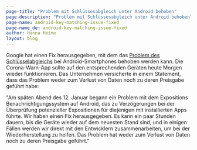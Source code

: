 ```yaml
---
page-title: "Problem mit Schlüssesabgleich unter Android behoben"
page-description: "Problem mit Schlüssesabgleich unter Android behoben"
page-name: android-key-matching-issue-fixed
page-name_de: android-key-matching-issue-fixed
author: Hanna Heine
layout: blog
---
```

 
Google hat einen Fix herausgegeben, mit dem das [Problem des Schlüsselabgleichs](https://www.coronawarn.app/de/blog/2021-01-13-corona-warn-app-key-matching-issue-on-android-smartphones/) bei Android-Smartphones behoben werden kann. Die Corona-Warn-App sollte auf den entsprechenden Geräten heute Morgen wieder funktionieren. Das Unternehmen versicherte in einem Statement, dass das Problem weder zum Verlust von Daten noch zu deren Preisgabe geführt habe: 
 
<!-- overview -->

"Am späten Abend des 12. Januar begann ein Problem mit dem Expositions Benachrichtigungssystem auf Android, das zu Verzögerungen bei der Überprüfung potenzieller Expositionen für diejenigen mit installierten Apps führte. Wir haben einen Fix herausgegeben. Es kann ein paar Stunden dauern, bis die Geräte wieder auf dem neuesten Stand sind, und in einigen Fällen werden wir direkt mit den Entwicklern zusammenarbeiten, um bei der Wiederherstellung zu helfen. Das Problem hat weder zum Verlust von Daten noch zu deren Preisgabe geführt."
